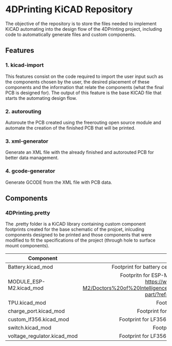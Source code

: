 # 4DPrinting KiCAD Repository
The objective of the repository is to store the files needed to implement KiCAD automating into the design flow of the 4DPrinting project, including code to automatically generate files and custom components.

## Features 
### 1. kicad-import
This features consist on the code required to import the user input such as the components chosen by the user, the desired placement of these components and the information that relate the components (what the final PCB is designed for). The output of this feature is the base KICAD file that starts the automating design flow.
### 2. autorouting
Autoroute the PCB created using the freerouting open source module and automate the creation of the finished PCB that will be printed.
### 3. xml-generator
Generate an XML file with the already finished and autorouted PCB for better data management.
### 4. gcode-generator
Generate GCODE from the XML file with PCB data.

## Components
### 4DPrinting.pretty
The .pretty folder is a KiCAD library containing custom component footprints created for the base schematic of the projcet, inlcuding components designed to be printed and those components that were modified to fit the specifications of the project (through hole to surface mount components). 

| Component      | Description |
| ------------- |:-------------:|
| Battery.kicad_mod      | Footprint for battery cell pack connected with flywires to +/- pads     |
| MODULE_ESP-M2.kicad_mod      | Footpritn for ESP-M2 wifi chip downloaded from SnapEDA: https://www.snapeda.com/parts/ESP-M2/Doctors%20of%20Intelligence%20%26%20Technology%20Co.%2C%20LTD/view-part/?ref=search&t=%20ESP-M2%20    |
| TPU.kicad_mod      | Footprint for printed unit TPU   |
| charge_port.kicad_mod      | Footprint for 3.5mm charging port for battery   |
| custom_lf356.kicad_mod      | Footprint for LF356 chip converted to surface mount device |
| switch.kicad_mod      | Footprint for push button switch |
| voltage_regulator.kicad_mod      | Footprint for LF356 chip converted to surface mount device |
